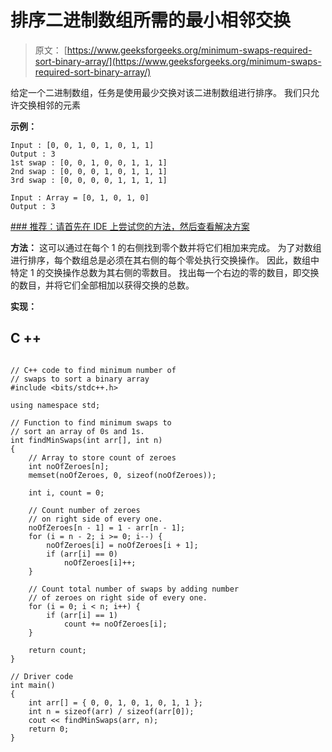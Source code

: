 # 排序二进制数组所需的最小相邻交换

> 原文： [https://www.geeksforgeeks.org/minimum-swaps-required-sort-binary-array/](https://www.geeksforgeeks.org/minimum-swaps-required-sort-binary-array/)

给定一个二进制数组，任务是使用最少交换对该二进制数组进行排序。 我们只允许交换相邻的元素

**示例：**

```
Input : [0, 0, 1, 0, 1, 0, 1, 1]
Output : 3
1st swap : [0, 0, 1, 0, 0, 1, 1, 1]
2nd swap : [0, 0, 0, 1, 0, 1, 1, 1]
3rd swap : [0, 0, 0, 0, 1, 1, 1, 1]

Input : Array = [0, 1, 0, 1, 0]
Output : 3

```

 [### 推荐：请首先在 IDE 上尝试您的方法，然后查看解决方案](https://ide.geeksforgeeks.org/) 

**方法：**
这可以通过在每个 1 的右侧找到零个数并将它们相加来完成。 为了对数组进行排序，每个数组总是必须在其右侧的每个零处执行交换操作。 因此，数组中特定 1 的交换操作总数为其右侧的零数目。 找出每一个右边的零的数目，即交换的数目，并将它们全部相加以获得交换的总数。

**实现：**

## C ++

```

// C++ code to find minimum number of 
// swaps to sort a binary array 
#include <bits/stdc++.h> 

using namespace std; 

// Function to find minimum swaps to 
// sort an array of 0s and 1s. 
int findMinSwaps(int arr[], int n) 
{ 
    // Array to store count of zeroes 
    int noOfZeroes[n]; 
    memset(noOfZeroes, 0, sizeof(noOfZeroes)); 

    int i, count = 0; 

    // Count number of zeroes 
    // on right side of every one. 
    noOfZeroes[n - 1] = 1 - arr[n - 1]; 
    for (i = n - 2; i >= 0; i--) { 
        noOfZeroes[i] = noOfZeroes[i + 1]; 
        if (arr[i] == 0) 
            noOfZeroes[i]++; 
    } 

    // Count total number of swaps by adding number 
    // of zeroes on right side of every one. 
    for (i = 0; i < n; i++) { 
        if (arr[i] == 1) 
            count += noOfZeroes[i]; 
    } 

    return count; 
} 

// Driver code 
int main() 
{ 
    int arr[] = { 0, 0, 1, 0, 1, 0, 1, 1 }; 
    int n = sizeof(arr) / sizeof(arr[0]); 
    cout << findMinSwaps(arr, n); 
    return 0; 
} 

```